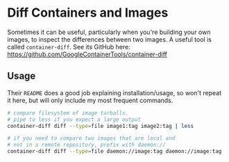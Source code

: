 # Diff Containers and Images

Sometimes it can be useful, particularly when you're building your own images, to inspect the differences between two images. A useful tool is called `container-diff`. See its GitHub here: <https://github.com/GoogleContainerTools/container-diff>

## Usage

Their `README` does a good job explaining installation/usage, so won't repeat it here, but will only include my most frequent commands.

```bash
# compare filesystem of image tarballs.
# pipe to less if you expect a large output
container-diff diff --type=file image1:tag image2:tag | less

# if you need to compare two images that are local and
# not in a remote repository, prefix with daemon://
container-diff diff --type=file daemon://image:tag daemon://image:tag
```
